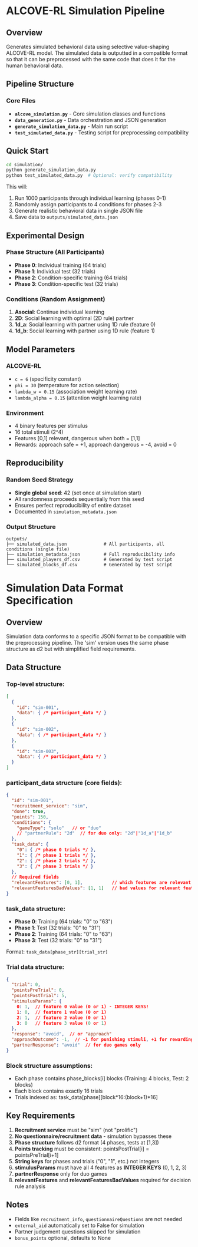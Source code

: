 # ALCOVE-RL Simulation Pipeline

## Overview
Generates simulated behavioral data using selective value-shaping ALCOVE-RL model. 
The simulated data is outputted in a compatible format so that it can be preprocessed
with the same code that does it for the human behavioral data. 

## Pipeline Structure

### Core Files
- **`alcove_simulation.py`** - Core simulation classes and functions
- **`data_generation.py`** - Data orchestration and JSON generation
- **`generate_simulation_data.py`** - Main run script
- **`test_simulated_data.py`** - Testing script for preprocessing compatibility

## Quick Start

```bash
cd simulation/
python generate_simulation_data.py
python test_simulated_data.py  # Optional: verify compatibility
```

This will:
1. Run 1000 participants through individual learning (phases 0-1)
2. Randomly assign participants to 4 conditions for phases 2-3
3. Generate realistic behavioral data in single JSON file
4. Save data to `outputs/simulated_data.json`

## Experimental Design

### Phase Structure (All Participants)
- **Phase 0**: Individual training (64 trials)
- **Phase 1**: Individual test (32 trials)
- **Phase 2**: Condition-specific training (64 trials)
- **Phase 3**: Condition-specific test (32 trials)

### Conditions (Random Assignment)
1. **Asocial**: Continue individual learning
2. **2D**: Social learning with optimal (2D rule) partner
3. **1d_a**: Social learning with partner using 1D rule (feature 0)
4. **1d_b**: Social learning with partner using 1D rule (feature 1)

## Model Parameters

### ALCOVE-RL
- `c = 6` (specificity constant)
- `phi = 30` (temperature for action selection)  
- `lambda_w = 0.15` (association weight learning rate)
- `lambda_alpha = 0.15` (attention weight learning rate)

### Environment
- 4 binary features per stimulus
- 16 total stimuli (2^4)
- Features [0,1] relevant, dangerous when both = [1,1]
- Rewards: approach safe = +1, approach dangerous = -4, avoid = 0

## Reproducibility

### Random Seed Strategy
- **Single global seed**: 42 (set once at simulation start)
- All randomness proceeds sequentially from this seed
- Ensures perfect reproducibility of entire dataset
- Documented in `simulation_metadata.json`

### Output Structure
```
outputs/
├── simulated_data.json              # All participants, all conditions (single file)
├── simulation_metadata.json         # Full reproducibility info
├── simulated_players_df.csv         # Generated by test script
└── simulated_blocks_df.csv          # Generated by test script
```


# Simulation Data Format Specification

## Overview
Simulation data conforms to a specific JSON format to be compatible with the preprocessing pipeline. The 'sim' version uses the same phase structure as d2 but with simplified field requirements.

## Data Structure

### Top-level structure:
```json
[
  {
    "id": "sim-001",
    "data": { /* participant_data */ }
  },
  {
    "id": "sim-002", 
    "data": { /* participant_data */ }
  },
  {
    "id": "sim-003",
    "data": { /* participant_data */ }
  }
]
```

### participant_data structure (core fields):
```json
{
  "id": "sim-001",
  "recruitment_service": "sim",
  "done": true,
  "points": 150,
  "conditions": {
    "gameType": "solo"   // or "duo"
    // "partnerRule": "2d"  // for duo only: "2d"|"1d_a"|"1d_b"
  },
  "task_data": {
    "0": { /* phase 0 trials */ },
    "1": { /* phase 1 trials */ },
    "2": { /* phase 2 trials */ },
    "3": { /* phase 3 trials */ }
  },
  // Required fields
  "relevantFeatures": [0, 1],           // which features are relevant (0-3)
  "relevantFeaturesBadValues": [1, 1]   // bad values for relevant features
}
```

### task_data structure:
- **Phase 0**: Training (64 trials: "0" to "63")
- **Phase 1**: Test (32 trials: "0" to "31") 
- **Phase 2**: Training (64 trials: "0" to "63")
- **Phase 3**: Test (32 trials: "0" to "31")

Format: `task_data[phase_str][trial_str]`

### Trial data structure:
```json
{
  "trial": 0,
  "pointsPreTrial": 0,
  "pointsPostTrial": 5,
  "stimulusParams": {
    0: 1,  // feature 0 value (0 or 1) - INTEGER KEYS!
    1: 0,  // feature 1 value (0 or 1)
    2: 1,  // feature 2 value (0 or 1)
    3: 0   // feature 3 value (0 or 1)
  },
  "response": "avoid",  // or "approach"
  "approachOutcome": -1,  // -1 for punishing stimuli, +1 for rewarding stimuli
  "partnerResponse": "avoid"  // for duo games only
}
```

### Block structure assumptions:
- Each phase contains phase_blocks[i] blocks (Training: 4 blocks, Test: 2 blocks)
- Each block contains exactly 16 trials
- Trials indexed as: task_data[phase][block*16:(block+1)*16]

## Key Requirements

1. **Recruitment service** must be "sim" (not "prolific")
2. **No questionnaire/recruitment data** - simulation bypasses these
3. **Phase structure** follows d2 format (4 phases, tests at [1,3])
4. **Points tracking** must be consistent: pointsPostTrial[i] = pointsPreTrial[i+1]
5. **String keys** for phases and trials ("0", "1", etc.) not integers
6. **stimulusParams** must have all 4 features as **INTEGER KEYS** (0, 1, 2, 3)
7. **partnerResponse** only for duo games
8. **relevantFeatures** and **relevantFeaturesBadValues** required for decision rule analysis

## Notes
- Fields like `recruitment_info`, `questionnaireQuestions` are not needed
- `external_aid` automatically set to False for simulation
- Partner judgement questions skipped for simulation
- `bonus_points` optional, defaults to None

